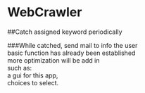 # WebCrawler

##Catch assigned keyword periodically

###While catched, send mail to info the user <br/>
basic function has already been established <br/>
more optimization  will be add in  <br/>
such as: <br/>
	a gui for this app,  <br/>
	choices to select.  <br/>
